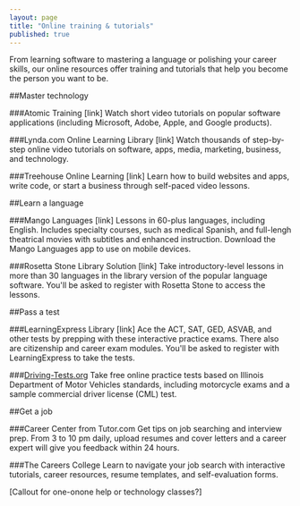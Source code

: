 ```yaml
---
layout: page
title: "Online training & tutorials"
published: true
---
```


From learning software to mastering a language or polishing your career skills, our online resources offer training and tutorials that help you become the person you want to be. 

##Master technology

###Atomic Training [link]
Watch short video tutorials on popular software applications (including Microsoft, Adobe, Apple, and Google products).

###Lynda.com Online Learning Library [link]
Watch thousands of step-by-step online video tutorials on software, apps, media, marketing, business, and technology.

###Treehouse Online Learning [link]
Learn how to build websites and apps, write code, or start a business through self-paced video lessons.

##Learn a language

###Mango Languages [link]
Lessons in 60-plus languages, including English. Includes specialty courses, such as medical Spanish, and full-lengh theatrical movies with subtitles and enhanced instruction. Download the Mango Languages app to use on mobile devices.

###Rosetta Stone Library Solution [link]
Take introductory-level lessons in more than 30 languages in the library version of the popular language software. You'll be asked to register with Rosetta Stone to access the lessons.

##Pass a test

###LearningExpress Library [link]
Ace the ACT, SAT, GED, ASVAB, and other tests by prepping with these interactive practice exams. There also are citizenship and career exam modules. You'll be asked to register with LearningExpress to take the tests.

###[Driving-Tests.org](http://skokielib.driving-tests.org/illinois/)
Take free online practice tests based on Illinois Department of Motor Vehicles standards, including motorcycle exams and a sample commercial driver license (CML) test.

##Get a job

###Career Center from Tutor.com
Get tips on job searching and interview prep. From 3 to 10 pm daily, upload resumes and cover letters and a career expert will give you feedback within 24 hours.

###The Careers College
Learn to navigate your job search with interactive tutorials, career resources, resume templates, and self-evaluation forms.

[Callout for one-onone help or technology classes?]